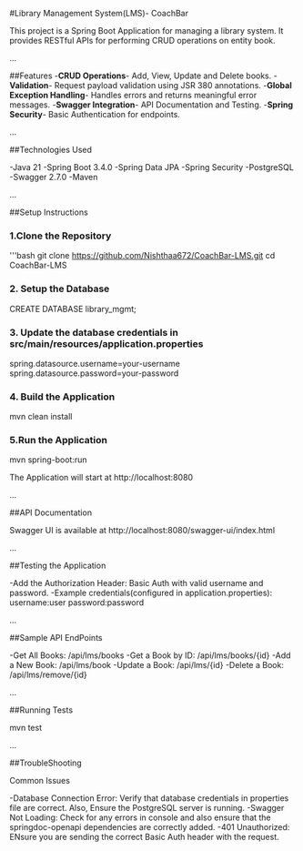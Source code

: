 #Library Management System(LMS)- CoachBar

This project is a Spring Boot Application for managing a library system. It provides RESTful APIs for performing CRUD operations on entity book.

...

##Features
-**CRUD Operations**- Add, View, Update and Delete books.
-**Validation**- Request payload validation using JSR 380 annotations.
-**Global Exception Handling**- Handles errors and returns meaningful error messages.
-**Swagger Integration**- API Documentation and Testing.
-**Spring Security**- Basic Authentication for endpoints.

...

##Technologies Used

-Java 21
-Spring Boot 3.4.0
-Spring Data JPA
-Spring Security
-PostgreSQL
-Swagger 2.7.0
-Maven

...

##Setup Instructions

### 1.Clone the Repository
'''bash
git clone
https://github.com/Nishthaa672/CoachBar-LMS.git
cd CoachBar-LMS

### 2. Setup the Database
CREATE DATABASE library_mgmt;

### 3. Update the database credentials in src/main/resources/application.properties
spring.datasource.username=your-username
spring.datasource.password=your-password

### 4. Build the Application
mvn clean install

### 5.Run the Application
mvn spring-boot:run

The Application will start at http://localhost:8080

...

##API Documentation

Swagger UI is available at http://localhost:8080/swagger-ui/index.html

...

##Testing the Application

-Add the Authorization Header: Basic Auth with valid username and password.
-Example credentials(configured in application.properties): 
    username:user
    password:password

...

##Sample API EndPoints

-Get All Books: /api/lms/books
-Get a Book by ID: /api/lms/books/{id}
-Add a New Book: /api/lms/book
-Update a Book: /api/lms/{id}
-Delete a Book: /api/lms/remove/{id}

...

##Running Tests

mvn test

...

##TroubleShooting

Common Issues

-Database Connection Error: Verify that database credentials in properties file are correct. Also, Ensure the PostgreSQL server is running.
-Swagger Not Loading: Check for any errors in console and also ensure that the springdoc-openapi dependencies are correctly added.
-401 Unauthorized: ENsure you are sending the correct Basic Auth header with the request.
